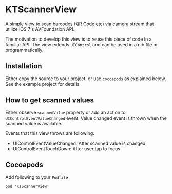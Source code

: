 KTScannerView
=============

A simple view to scan barcodes (QR Code etc) via camera stream that utilize iOS 7's AVFoundation API.

The motivation to develop this view is to reuse this piece of code in a familiar API. The view extends `UIControl`
and can be used in a nib file or programmatically.

Installation
------------

Either copy the source to your project, or use `cocoapods` as explained below. See the example project for details.

How to get scanned values
-------------------------

Either observe `scannedValue` property or add an action to `UIControlEventValueChanged` event. Value changed event
is thrown when the scanned value is available. 

Events that this view throws are following:

 * UIControlEventValueChanged: After scanned value is changed
 * UIControlEventTouchDown: After user tap to focus

Cocoapods
---------

Add following to your `Podfile`

    pod 'KTScannerView'
